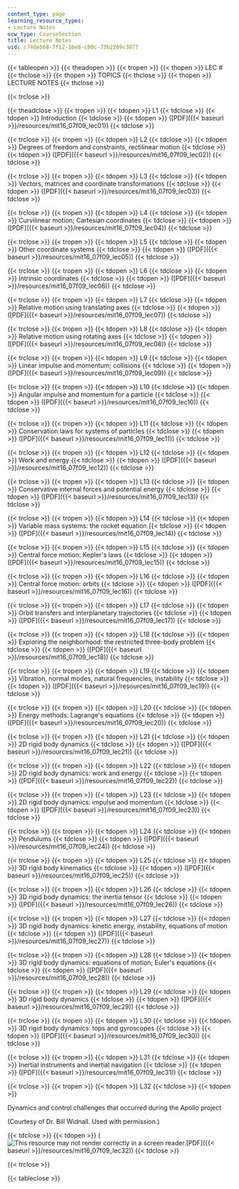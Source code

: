```yaml
---
content_type: page
learning_resource_types:
- Lecture Notes
ocw_type: CourseSection
title: Lecture Notes
uid: c74de568-7f12-1be8-c80c-73b2269c3877
---
```


{{< tableopen >}}
{{< theadopen >}}
{{< tropen >}}
{{< thopen >}}
LEC #
{{< thclose >}}
{{< thopen >}}
TOPICS
{{< thclose >}}
{{< thopen >}}
LECTURE NOTES
{{< thclose >}}

{{< trclose >}}

{{< theadclose >}}
{{< tropen >}}
{{< tdopen >}}
L1
{{< tdclose >}}
{{< tdopen >}}
Introduction
{{< tdclose >}}
{{< tdopen >}}
([PDF]({{< baseurl >}}/resources/mit16_07f09_lec01))
{{< tdclose >}}

{{< trclose >}}
{{< tropen >}}
{{< tdopen >}}
L2
{{< tdclose >}}
{{< tdopen >}}
Degrees of freedom and constraints, rectilinear motion
{{< tdclose >}}
{{< tdopen >}}
([PDF]({{< baseurl >}}/resources/mit16_07f09_lec02))
{{< tdclose >}}

{{< trclose >}}
{{< tropen >}}
{{< tdopen >}}
L3
{{< tdclose >}}
{{< tdopen >}}
Vectors, matrices and coordinate transformations
{{< tdclose >}}
{{< tdopen >}}
([PDF]({{< baseurl >}}/resources/mit16_07f09_lec03))
{{< tdclose >}}

{{< trclose >}}
{{< tropen >}}
{{< tdopen >}}
L4
{{< tdclose >}}
{{< tdopen >}}
Curvilinear motion; Cartesian coordinates
{{< tdclose >}}
{{< tdopen >}}
([PDF]({{< baseurl >}}/resources/mit16_07f09_lec04))
{{< tdclose >}}

{{< trclose >}}
{{< tropen >}}
{{< tdopen >}}
L5
{{< tdclose >}}
{{< tdopen >}}
Other coordinate systems
{{< tdclose >}}
{{< tdopen >}}
([PDF]({{< baseurl >}}/resources/mit16_07f09_lec05))
{{< tdclose >}}

{{< trclose >}}
{{< tropen >}}
{{< tdopen >}}
L6
{{< tdclose >}}
{{< tdopen >}}
Intrinsic coordinates
{{< tdclose >}}
{{< tdopen >}}
([PDF]({{< baseurl >}}/resources/mit16_07f09_lec06))
{{< tdclose >}}

{{< trclose >}}
{{< tropen >}}
{{< tdopen >}}
L7
{{< tdclose >}}
{{< tdopen >}}
Relative motion using translating axes
{{< tdclose >}}
{{< tdopen >}}
([PDF]({{< baseurl >}}/resources/mit16_07f09_lec07))
{{< tdclose >}}

{{< trclose >}}
{{< tropen >}}
{{< tdopen >}}
L8
{{< tdclose >}}
{{< tdopen >}}
Relative motion using rotating axes
{{< tdclose >}}
{{< tdopen >}}
([PDF]({{< baseurl >}}/resources/mit16_07f09_lec08))
{{< tdclose >}}

{{< trclose >}}
{{< tropen >}}
{{< tdopen >}}
L9
{{< tdclose >}}
{{< tdopen >}}
Linear impulse and momentum; collisions
{{< tdclose >}}
{{< tdopen >}}
([PDF]({{< baseurl >}}/resources/mit16_07f09_lec09))
{{< tdclose >}}

{{< trclose >}}
{{< tropen >}}
{{< tdopen >}}
L10
{{< tdclose >}}
{{< tdopen >}}
Angular impulse and momentum for a particle
{{< tdclose >}}
{{< tdopen >}}
([PDF]({{< baseurl >}}/resources/mit16_07f09_lec10))
{{< tdclose >}}

{{< trclose >}}
{{< tropen >}}
{{< tdopen >}}
L11
{{< tdclose >}}
{{< tdopen >}}
Conservation laws for systems of particles
{{< tdclose >}}
{{< tdopen >}}
([PDF]({{< baseurl >}}/resources/mit16_07f09_lec11))
{{< tdclose >}}

{{< trclose >}}
{{< tropen >}}
{{< tdopen >}}
L12
{{< tdclose >}}
{{< tdopen >}}
Work and energy
{{< tdclose >}}
{{< tdopen >}}
([PDF]({{< baseurl >}}/resources/mit16_07f09_lec12))
{{< tdclose >}}

{{< trclose >}}
{{< tropen >}}
{{< tdopen >}}
L13
{{< tdclose >}}
{{< tdopen >}}
Conservative internal forces and potential energy
{{< tdclose >}}
{{< tdopen >}}
([PDF]({{< baseurl >}}/resources/mit16_07f09_lec13))
{{< tdclose >}}

{{< trclose >}}
{{< tropen >}}
{{< tdopen >}}
L14
{{< tdclose >}}
{{< tdopen >}}
Variable mass systems: the rocket equation
{{< tdclose >}}
{{< tdopen >}}
([PDF]({{< baseurl >}}/resources/mit16_07f09_lec14))
{{< tdclose >}}

{{< trclose >}}
{{< tropen >}}
{{< tdopen >}}
L15
{{< tdclose >}}
{{< tdopen >}}
Central force motion: Kepler's laws
{{< tdclose >}}
{{< tdopen >}}
([PDF]({{< baseurl >}}/resources/mit16_07f09_lec15))
{{< tdclose >}}

{{< trclose >}}
{{< tropen >}}
{{< tdopen >}}
L16
{{< tdclose >}}
{{< tdopen >}}
Central force motion: orbits
{{< tdclose >}}
{{< tdopen >}}
([PDF]({{< baseurl >}}/resources/mit16_07f09_lec16))
{{< tdclose >}}

{{< trclose >}}
{{< tropen >}}
{{< tdopen >}}
L17
{{< tdclose >}}
{{< tdopen >}}
Orbit transfers and interplanetary trajectories
{{< tdclose >}}
{{< tdopen >}}
([PDF]({{< baseurl >}}/resources/mit16_07f09_lec17))
{{< tdclose >}}

{{< trclose >}}
{{< tropen >}}
{{< tdopen >}}
L18
{{< tdclose >}}
{{< tdopen >}}
Exploring the neighborhood: the restricted three-body problem
{{< tdclose >}}
{{< tdopen >}}
([PDF]({{< baseurl >}}/resources/mit16_07f09_lec18))
{{< tdclose >}}

{{< trclose >}}
{{< tropen >}}
{{< tdopen >}}
L19
{{< tdclose >}}
{{< tdopen >}}
Vibration, normal modes, natural frequencies, instability
{{< tdclose >}}
{{< tdopen >}}
([PDF]({{< baseurl >}}/resources/mit16_07f09_lec19))
{{< tdclose >}}

{{< trclose >}}
{{< tropen >}}
{{< tdopen >}}
L20
{{< tdclose >}}
{{< tdopen >}}
Energy methods: Lagrange's equations
{{< tdclose >}}
{{< tdopen >}}
([PDF]({{< baseurl >}}/resources/mit16_07f09_lec20))
{{< tdclose >}}

{{< trclose >}}
{{< tropen >}}
{{< tdopen >}}
L21
{{< tdclose >}}
{{< tdopen >}}
2D rigid body dynamics
{{< tdclose >}}
{{< tdopen >}}
([PDF]({{< baseurl >}}/resources/mit16_07f09_lec21))
{{< tdclose >}}

{{< trclose >}}
{{< tropen >}}
{{< tdopen >}}
L22
{{< tdclose >}}
{{< tdopen >}}
2D rigid body dynamics: work and energy
{{< tdclose >}}
{{< tdopen >}}
([PDF]({{< baseurl >}}/resources/mit16_07f09_lec22))
{{< tdclose >}}

{{< trclose >}}
{{< tropen >}}
{{< tdopen >}}
L23
{{< tdclose >}}
{{< tdopen >}}
2D rigid body dynamics: impulse and momentum
{{< tdclose >}}
{{< tdopen >}}
([PDF]({{< baseurl >}}/resources/mit16_07f09_lec23))
{{< tdclose >}}

{{< trclose >}}
{{< tropen >}}
{{< tdopen >}}
L24
{{< tdclose >}}
{{< tdopen >}}
Pendulums
{{< tdclose >}}
{{< tdopen >}}
([PDF]({{< baseurl >}}/resources/mit16_07f09_lec24))
{{< tdclose >}}

{{< trclose >}}
{{< tropen >}}
{{< tdopen >}}
L25
{{< tdclose >}}
{{< tdopen >}}
3D rigid body kinematics
{{< tdclose >}}
{{< tdopen >}}
([PDF]({{< baseurl >}}/resources/mit16_07f09_lec25))
{{< tdclose >}}

{{< trclose >}}
{{< tropen >}}
{{< tdopen >}}
L26
{{< tdclose >}}
{{< tdopen >}}
3D rigid body dynamics: the inertia tensor
{{< tdclose >}}
{{< tdopen >}}
([PDF]({{< baseurl >}}/resources/mit16_07f09_lec26))
{{< tdclose >}}

{{< trclose >}}
{{< tropen >}}
{{< tdopen >}}
L27
{{< tdclose >}}
{{< tdopen >}}
3D rigid body dynamics: kinetic energy, instability, equations of motion
{{< tdclose >}}
{{< tdopen >}}
([PDF]({{< baseurl >}}/resources/mit16_07f09_lec27))
{{< tdclose >}}

{{< trclose >}}
{{< tropen >}}
{{< tdopen >}}
L28
{{< tdclose >}}
{{< tdopen >}}
3D rigid body dynamics: equations of motion; Euler's equations
{{< tdclose >}}
{{< tdopen >}}
([PDF]({{< baseurl >}}/resources/mit16_07f09_lec28))
{{< tdclose >}}

{{< trclose >}}
{{< tropen >}}
{{< tdopen >}}
L29
{{< tdclose >}}
{{< tdopen >}}
3D rigid body dynamics
{{< tdclose >}}
{{< tdopen >}}
([PDF]({{< baseurl >}}/resources/mit16_07f09_lec29))
{{< tdclose >}}

{{< trclose >}}
{{< tropen >}}
{{< tdopen >}}
L30
{{< tdclose >}}
{{< tdopen >}}
3D rigid body dynamics: tops and gyroscopes
{{< tdclose >}}
{{< tdopen >}}
([PDF]({{< baseurl >}}/resources/mit16_07f09_lec30))
{{< tdclose >}}

{{< trclose >}}
{{< tropen >}}
{{< tdopen >}}
L31
{{< tdclose >}}
{{< tdopen >}}
Inertial instruments and inertial navigation
{{< tdclose >}}
{{< tdopen >}}
([PDF]({{< baseurl >}}/resources/mit16_07f09_lec31))
{{< tdclose >}}

{{< trclose >}}
{{< tropen >}}
{{< tdopen >}}
L32
{{< tdclose >}}
{{< tdopen >}}


Dynamics and control challenges that occurred during the Apollo project

(Courtesy of Dr. Bill Widnall. Used with permission.)


{{< tdclose >}}
{{< tdopen >}}
(![This resource may not render correctly in a screen reader.](/images/inacessible.gif)[PDF]({{< baseurl >}}/resources/mit16_07f09_lec32))
{{< tdclose >}}

{{< trclose >}}

{{< tableclose >}}